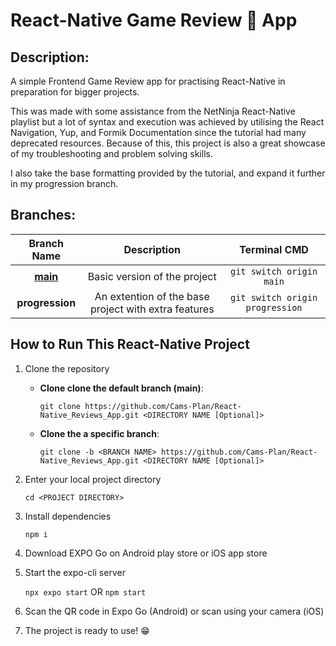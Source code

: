 # React-Native Game Review 📱 App

## Description:
A simple Frontend Game Review app for practising React-Native in preparation for bigger projects.

This was made with some assistance from the NetNinja React-Native playlist but a lot of syntax and execution was achieved by utilising the React Navigation, Yup, and Formik Documentation since the tutorial had many deprecated resources. Because of this, this project is also a great showcase of my troubleshooting and problem solving skills.

I also take the base formatting provided by the tutorial, and expand it further in my progression branch.

## Branches:

| Branch Name | Description | Terminal CMD |
|:--:|:--:|:--:|
| [__main__](https://github.com/Cams-Plan/React-Native_Reviews_App/tree/main)  | Basic version of the project  | `git switch origin main`  |
| __progression__ | An extention of the base project with extra features | `git switch origin progression`  |

## How to Run This React-Native Project
1. Clone the repository
    - __Clone clone the default branch (main)__:
      
        `git clone https://github.com/Cams-Plan/React-Native_Reviews_App.git <DIRECTORY NAME [Optional]>`
    - __Clone the a specific branch__:
      
        `git clone -b <BRANCH NAME> https://github.com/Cams-Plan/React-Native_Reviews_App.git <DIRECTORY NAME [Optional]>`
2. Enter your local project directory
   
    `cd <PROJECT DIRECTORY>`
4. Install dependencies
   
    `npm i`
6. Download EXPO Go on Android play store or iOS app store
7. Start the expo-cli server
   
    `npx expo start` OR `npm start`
9. Scan the QR code in Expo Go (Android) or scan using your camera (iOS)
10. The project is ready to use! 😁
